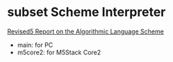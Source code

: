 # subset Scheme Interpreter
[Revised5 Report on the Algorithmic Language Scheme](https://standards.scheme.org/official/r5rs.pdf)
- main: for PC
- m5core2: for M5Stack Core2
